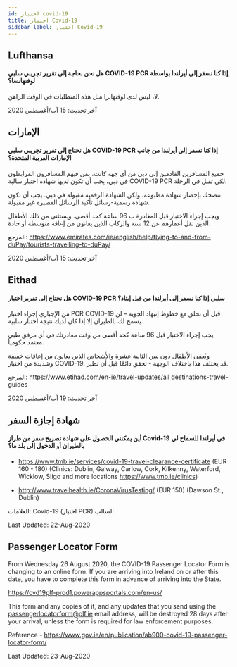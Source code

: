 ```yaml
---
id: اختبار covid-19
title: اختبار Covid-19
sidebar_label: اختبار Covid-19
---
```



## Lufthansa

#### **هل نحن بحاجة إلى تقرير تجريبي سلبي COVID-19 PCR إذا كنا نسفر إلى أيرلندا بواسطة لوفتهانسا؟**

لا، ليس لدى لوفتهانزا مثل هذه المتطلبات في الوقت الراهن.

آخر تحديث: 15 آب/أغسطس 2020

## الإمارات

#### **هل نحتاج إلى تقرير تجريبي سلبي COVID-19 PCR إذا كنا نسفر إلى أيرلندا من جانب الإمارات العربية المتحدة؟**

جميع المسافرين القادمين إلى دبي من أي جهة كانت، بمن فيهم المسافرون المرابطون في دبي، يجب أن تكون لديها شهادة اختبار سالبة COVID-19 PCR لكي تقبل في الرحلة.

ننصحك بإحضار شهادة مطبوعة، ولكن الشهادة الرقمية مقبولة في دبي. يجب أن تكون شهادة رسمية-رسائل تأكيد الرسائل القصيرة غير مقبولة.

ويجب إجراء الاختبار قبل المغادرة ب 96 ساعة كحد أقصى. ويستثنى من ذلك الأطفال الذين تقل أعمارهم عن 12 سنة والركاب الذين يعانون من إعاقة متوسطة أو حادة.


المرجع: https://www.emirates.com/ie/english/help/flying-to-and-from-duPay/tourists-travelling-to-duPay/

آخر تحديث: 15 آب/أغسطس 2020

## Eithad

#### **هل نحتاج إلى تقرير اختبار COVID-19 PCR سلبي إذا كنا نسفر إلى أيرلندا من قبل إيثاد؟**

من الإجباري إجراء اختبار PCR COVID-19 قبل أن تحلق مع خطوط إتيهاد الجوية – لن يسمح لك بالطيران إلا إذا كان لديك نتيجة اختبار سلبية.

يجب إجراء الاختبار قبل 96 ساعة كحد أقصى من وقت مغادرتك في أي مرفق طبي معتمد حكومياً.

ويُعفى الأطفال دون سن الثانية عشرة والأشخاص الذين يعانون من إعاقات خفيفة وشديدة من اختبار COVID-19. قد يختلف هذا باختلاف الوجهة - تحقق دائمًا قبل أن تطير.

المرجع: https://www.etihad.com/en-ie/travel-updates/all destinations-travel-guides

آخر تحديث: 19 آب/أغسطس 2020

## شهادة إجازة السفر

#### أين يمكنني الحصول على شهادة تصريح سفر من طراز Covid-19 في أيرلندا للسماح لي بالطيران أو الدخول إلى بلد ما؟

* https://www.tmb.ie/services/covid-19-travel-clearance-certificate (EUR 160 - 180) (Clinics: Dublin, Galway, Carlow, Cork, Kilkenny, Waterford, Wicklow, Sligo and more locations https://www.tmb.ie/clinics)

* http://www.travelhealth.ie/CoronaVirusTesting/ (EUR 150) (Dawson St., Dublin)

العلامات: Covid-19 (اختبار PCR) السالب

Last Updated: 22-Aug-2020

## Passenger Locator Form

From Wednesday 26 August 2020, the COVID-19 Passenger Locator Form is changing to an online form. If you are arriving into Ireland on or after this date, you have to complete this form in advance of arriving into the State.

https://cvd19plf-prod1.powerappsportals.com/en-us/

This form and any copies of it, and any updates that you send using the passengerlocatorform@plf.ie email address, will be destroyed 28 days after your arrival, unless the form is required for law enforcement purposes.

Reference - https://www.gov.ie/en/publication/ab900-covid-19-passenger-locator-form/

Last Updated: 23-Aug-2020